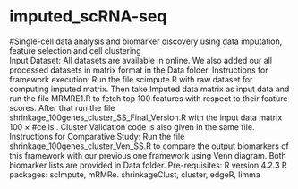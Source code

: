 # imputed_scRNA-seq
#Single-cell data analysis and biomarker discovery using data imputation, feature selection and cell clustering  
Input Dataset: 
All datasets are available in online. We also added our all processed datasets in matrix format in the Data folder. 
Instructions for framework execution:
Run the file scimpute.R  with  raw dataset for computing imputed matrix. 
Then take Imputed data matrix as input data and run the file MRMRE1.R to fetch top 100 features with respect to their feature scores. 
After that run the file shrinkage_100genes_cluster_SS_Final_Version.R  with the input data matrix  100 × #cells . Cluster Validation code is also given in the same file. 
Instructions for Comparative Study:
Run the file shrinkage_100genes_cluster_Ven_SS.R to compare the output biomarkers of this framework with our previous one framework using Venn diagram. Both biomarker lists are provided in Data folder. 
Pre-requisites: 
R version 4.2.3
R packages: scImpute, mRMRe. shrinkageClust, cluster, edgeR, limma
